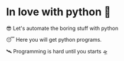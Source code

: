 # In love with python :sparkling_heart:

😎 Let's automate the boring stuff with python

😴 Here you will get python programs.

:artificial_satellite: Programming is hard until you starts :flying_saucer:

